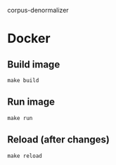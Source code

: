corpus-denormalizer

# Docker
## Build image
    make build
## Run image
    make run
## Reload (after changes)
    make reload
